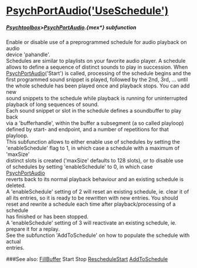 # [PsychPortAudio('UseSchedule')](PsychPortAudio-UseSchedule) 
##### [Psychtoolbox](Pyschtoolbox)>[PsychPortAudio](PsychPortAudio).{mex*} subfunction


Enable or disable use of a preprogrammed schedule for audio playback on audio  
device 'pahandle'.  
Schedules are similar to playlists on your favorite audio player. A schedule  
allows to define a sequence of distinct sounds to play in succession. When  
[PsychPortAudio](PsychPortAudio)('Start') is called, processing of the schedule begins and the  
first programmed sound snippet is played, followed by the 2nd, 3rd, ... until  
the whole schedule has been played once and playback stops. You can add new  
sound snippets to the schedule while playback is running for uninterrupted  
playback of long sequences of sound.  
Each sound snippet or slot in the schedule defines a soundbuffer to play back  
via a 'bufferhandle', within the buffer a subsegment (a so called playloop)  
defined by start- and endpoint, and a number of repetitions for that playloop.  
This subfunction allows to either enable use of schedules by setting the  
'enableSchedule' flag to 1, in which case a schedule with a maximum of 'maxSize'  
distinct slots is created ('maxSize' defaults to 128 slots), or to disable use  
of schedules by setting 'enableSchedule' to 0, in which case [PsychPortAudio](PsychPortAudio)  
reverts back to its normal playback behaviour and an existing schedule is  
deleted.  
A 'enableSchedule' setting of 2 will reset an existing schedule, ie. clear it of  
all its entries, so it is ready to be rewritten with new entries. You should  
reset and rewrite a schedule each time after playback/processing of a schedule  
has finished or has been stopped.  
A 'enableSchedule' setting of 3 will reactivate an existing schedule, ie.  
prepare it for a replay.  
See the subfunction 'AddToSchedule' on how to populate the schedule with actual  
entries.  
  


###See also:
[FillBuffer](PsychPortAudio-FillBuffer) Start Stop [RescheduleStart](PsychPortAudio-RescheduleStart) [AddToSchedule](PsychPortAudio-AddToSchedule)
